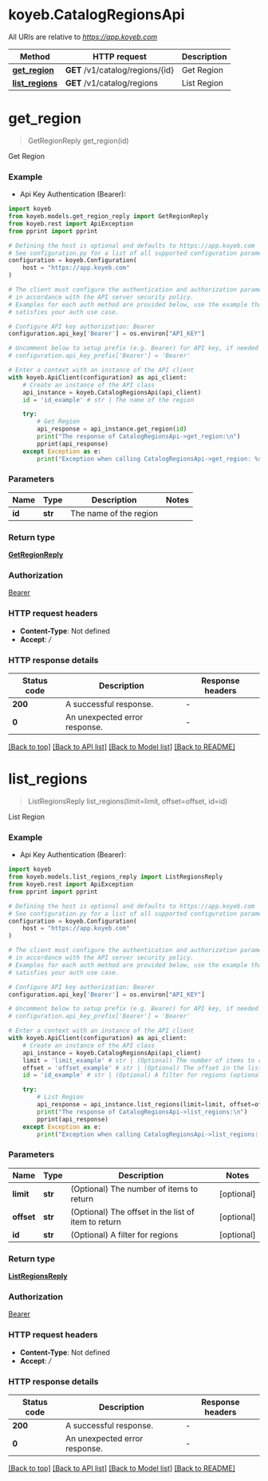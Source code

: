 # koyeb.CatalogRegionsApi

All URIs are relative to *https://app.koyeb.com*

Method | HTTP request | Description
------------- | ------------- | -------------
[**get_region**](CatalogRegionsApi.md#get_region) | **GET** /v1/catalog/regions/{id} | Get Region
[**list_regions**](CatalogRegionsApi.md#list_regions) | **GET** /v1/catalog/regions | List Region


# **get_region**
> GetRegionReply get_region(id)

Get Region

### Example

* Api Key Authentication (Bearer):

```python
import koyeb
from koyeb.models.get_region_reply import GetRegionReply
from koyeb.rest import ApiException
from pprint import pprint

# Defining the host is optional and defaults to https://app.koyeb.com
# See configuration.py for a list of all supported configuration parameters.
configuration = koyeb.Configuration(
    host = "https://app.koyeb.com"
)

# The client must configure the authentication and authorization parameters
# in accordance with the API server security policy.
# Examples for each auth method are provided below, use the example that
# satisfies your auth use case.

# Configure API key authorization: Bearer
configuration.api_key['Bearer'] = os.environ["API_KEY"]

# Uncomment below to setup prefix (e.g. Bearer) for API key, if needed
# configuration.api_key_prefix['Bearer'] = 'Bearer'

# Enter a context with an instance of the API client
with koyeb.ApiClient(configuration) as api_client:
    # Create an instance of the API class
    api_instance = koyeb.CatalogRegionsApi(api_client)
    id = 'id_example' # str | The name of the region

    try:
        # Get Region
        api_response = api_instance.get_region(id)
        print("The response of CatalogRegionsApi->get_region:\n")
        pprint(api_response)
    except Exception as e:
        print("Exception when calling CatalogRegionsApi->get_region: %s\n" % e)
```



### Parameters


Name | Type | Description  | Notes
------------- | ------------- | ------------- | -------------
 **id** | **str**| The name of the region | 

### Return type

[**GetRegionReply**](GetRegionReply.md)

### Authorization

[Bearer](../README.md#Bearer)

### HTTP request headers

 - **Content-Type**: Not defined
 - **Accept**: */*

### HTTP response details

| Status code | Description | Response headers |
|-------------|-------------|------------------|
**200** | A successful response. |  -  |
**0** | An unexpected error response. |  -  |

[[Back to top]](#) [[Back to API list]](../README.md#documentation-for-api-endpoints) [[Back to Model list]](../README.md#documentation-for-models) [[Back to README]](../README.md)

# **list_regions**
> ListRegionsReply list_regions(limit=limit, offset=offset, id=id)

List Region

### Example

* Api Key Authentication (Bearer):

```python
import koyeb
from koyeb.models.list_regions_reply import ListRegionsReply
from koyeb.rest import ApiException
from pprint import pprint

# Defining the host is optional and defaults to https://app.koyeb.com
# See configuration.py for a list of all supported configuration parameters.
configuration = koyeb.Configuration(
    host = "https://app.koyeb.com"
)

# The client must configure the authentication and authorization parameters
# in accordance with the API server security policy.
# Examples for each auth method are provided below, use the example that
# satisfies your auth use case.

# Configure API key authorization: Bearer
configuration.api_key['Bearer'] = os.environ["API_KEY"]

# Uncomment below to setup prefix (e.g. Bearer) for API key, if needed
# configuration.api_key_prefix['Bearer'] = 'Bearer'

# Enter a context with an instance of the API client
with koyeb.ApiClient(configuration) as api_client:
    # Create an instance of the API class
    api_instance = koyeb.CatalogRegionsApi(api_client)
    limit = 'limit_example' # str | (Optional) The number of items to return (optional)
    offset = 'offset_example' # str | (Optional) The offset in the list of item to return (optional)
    id = 'id_example' # str | (Optional) A filter for regions (optional)

    try:
        # List Region
        api_response = api_instance.list_regions(limit=limit, offset=offset, id=id)
        print("The response of CatalogRegionsApi->list_regions:\n")
        pprint(api_response)
    except Exception as e:
        print("Exception when calling CatalogRegionsApi->list_regions: %s\n" % e)
```



### Parameters


Name | Type | Description  | Notes
------------- | ------------- | ------------- | -------------
 **limit** | **str**| (Optional) The number of items to return | [optional] 
 **offset** | **str**| (Optional) The offset in the list of item to return | [optional] 
 **id** | **str**| (Optional) A filter for regions | [optional] 

### Return type

[**ListRegionsReply**](ListRegionsReply.md)

### Authorization

[Bearer](../README.md#Bearer)

### HTTP request headers

 - **Content-Type**: Not defined
 - **Accept**: */*

### HTTP response details

| Status code | Description | Response headers |
|-------------|-------------|------------------|
**200** | A successful response. |  -  |
**0** | An unexpected error response. |  -  |

[[Back to top]](#) [[Back to API list]](../README.md#documentation-for-api-endpoints) [[Back to Model list]](../README.md#documentation-for-models) [[Back to README]](../README.md)

